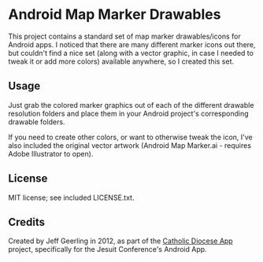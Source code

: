 # Android Map Marker Drawables

This project contains a standard set of map marker drawables/icons for Android apps. I noticed that there are many different marker icons out there, but couldn't find a nice set (along with a vector graphic, in case I needed to tweak it or add more colors) available anywhere, so I created this set.

## Usage

Just grab the colored marker graphics out of each of the different drawable resolution folders and place them in your Android project's corresponding drawable folders.

If you need to create other colors, or want to otherwise tweak the icon, I've also included the original vector artwork (Android Map Marker.ai - requires Adobe Illustrator to open).

## License

MIT license; see included LICENSE.txt.

## Credits

Created by Jeff Geerling in 2012, as part of the [Catholic Diocese App](http://www.opensourcecatholic.com/project/catholic-diocese-app) project, specifically for the Jesuit Conference's Android App.